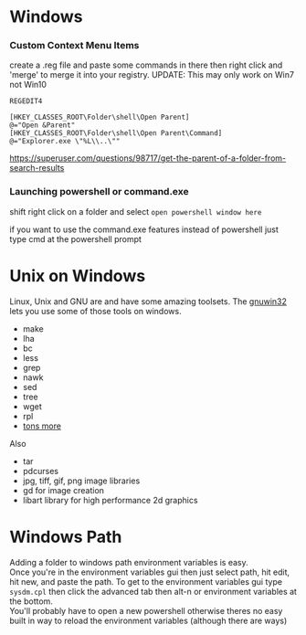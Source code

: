 # Windows



### Custom Context Menu Items
create a .reg file and paste some commands in there then right click and 'merge' to merge it into your registry.
UPDATE: This may only work on Win7 not Win10

~~~~
REGEDIT4

[HKEY_CLASSES_ROOT\Folder\shell\Open Parent]
@="Open &Parent"
[HKEY_CLASSES_ROOT\Folder\shell\Open Parent\Command]
@="Explorer.exe \"%L\\..\""
~~~~

https://superuser.com/questions/98717/get-the-parent-of-a-folder-from-search-results


### Launching powershell or command.exe ###
shift right click on a folder and select `open powershell window here` 

if you want to use the command.exe features instead of powershell just type cmd at the powershell prompt

# Unix on Windows #
Linux, Unix and GNU are and have some amazing toolsets.  The [gnuwin32](http://gnuwin32.sourceforge.net/packages.html) lets you use some of those tools on windows. 
* make
* lha
* bc
* less
* grep
* nawk
* sed
* tree
* wget
* rpl
* [tons more](http://gnuwin32.sourceforge.net/packages.html)

Also
* tar
* pdcurses
* jpg, tiff, gif, png image libraries
* gd for image creation
* libart library for high performance 2d graphics


# Windows Path #
Adding a folder to windows path environment variables is easy.  
Once you're in the environment variables gui then just select path, hit edit, hit new, and paste the path.
To get to the environment variables gui type `sysdm.cpl` then click the advanced tab then alt-n or environment variables at the bottom.  
You'll probably have to open a new powershell otherwise theres no easy built in way to reload the environment variables (although there are ways)